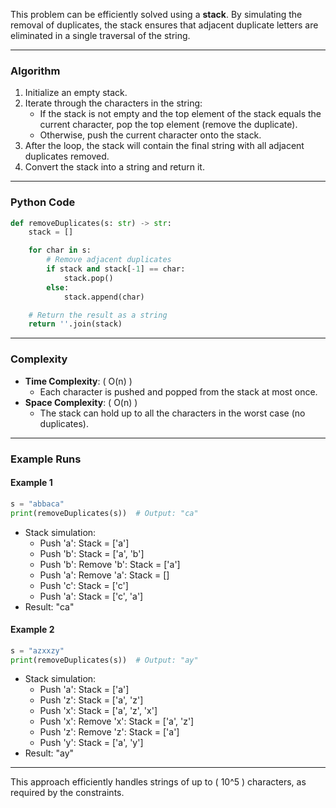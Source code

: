 This problem can be efficiently solved using a **stack**. By simulating the removal of duplicates, the stack ensures that adjacent duplicate letters are eliminated in a single traversal of the string.

---

### Algorithm
1. Initialize an empty stack.
2. Iterate through the characters in the string:
   - If the stack is not empty and the top element of the stack equals the current character, pop the top element (remove the duplicate).
   - Otherwise, push the current character onto the stack.
3. After the loop, the stack will contain the final string with all adjacent duplicates removed.
4. Convert the stack into a string and return it.

---

### Python Code
```python
def removeDuplicates(s: str) -> str:
    stack = []

    for char in s:
        # Remove adjacent duplicates
        if stack and stack[-1] == char:
            stack.pop()
        else:
            stack.append(char)

    # Return the result as a string
    return ''.join(stack)
```

---

### Complexity
- **Time Complexity**: \( O(n) \)
  - Each character is pushed and popped from the stack at most once.
- **Space Complexity**: \( O(n) \)
  - The stack can hold up to all the characters in the worst case (no duplicates).

---

### Example Runs

#### Example 1
```python
s = "abbaca"
print(removeDuplicates(s))  # Output: "ca"
```
- Stack simulation:
  - Push 'a': Stack = ['a']
  - Push 'b': Stack = ['a', 'b']
  - Push 'b': Remove 'b': Stack = ['a']
  - Push 'a': Remove 'a': Stack = []
  - Push 'c': Stack = ['c']
  - Push 'a': Stack = ['c', 'a']
- Result: "ca"

#### Example 2
```python
s = "azxxzy"
print(removeDuplicates(s))  # Output: "ay"
```
- Stack simulation:
  - Push 'a': Stack = ['a']
  - Push 'z': Stack = ['a', 'z']
  - Push 'x': Stack = ['a', 'z', 'x']
  - Push 'x': Remove 'x': Stack = ['a', 'z']
  - Push 'z': Remove 'z': Stack = ['a']
  - Push 'y': Stack = ['a', 'y']
- Result: "ay"

---

This approach efficiently handles strings of up to \( 10^5 \) characters, as required by the constraints.
